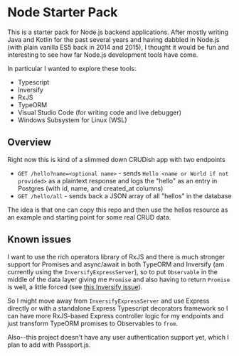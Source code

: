 # Node Starter Pack

This is a starter pack for Node.js backend applications. After mostly writing
Java and Kotlin for the past several years and having dabbled in Node.js (with
plain vanilla ES5 back in 2014 and 2015), I thought it would be fun and
interesting to see how far Node.js development tools have come.

In particular I wanted to explore these tools:

* Typescript
* Inversify
* RxJS
* TypeORM
* Visual Studio Code (for writing code and live debugger)
* Windows Subsystem for Linux (WSL)

## Overview

Right now this is kind of a slimmed down CRUDish app with two endpoints

* `GET /hello?name=<optional name>` - sends `Hello <name or World if not provided>` as a plaintext response and logs the "hello" as an entry in Postgres (with id, name, and created_at columns)
* `GET /hello/all` - sends back a JSON array of all "hellos" in the database

The idea is that one can copy this repo and then use the hellos resource as an example and starting point for some real CRUD data.

## Known issues

I want to use the rich operators library of RxJS and there is much stronger support for Promises and async/await in both TypeORM and Inversify (am currently using the `InversifyExpressServer`), so to put `Observable` in the middle of the data layer giving me `Promise` and also having to return `Promise` is well, a little forced (see [this Inversify issue](https://github.com/inversify/InversifyJS/issues/1003)).

So I might move away from `InversifyExpressServer` and use Express directly or with a standalone Express Typescript decorators framework so I can have more RxJS-based Express controller logic for my endpoints and just transform TypeORM promises to Observables to `from`.

Also--this project doesn't have any user authentication support yet, which I plan to add with Passport.js.
